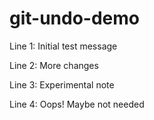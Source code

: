 # git-undo-demo

Line 1: Initial test message

Line 2: More changes

Line 3: Experimental note

Line 4: Oops! Maybe not needed
